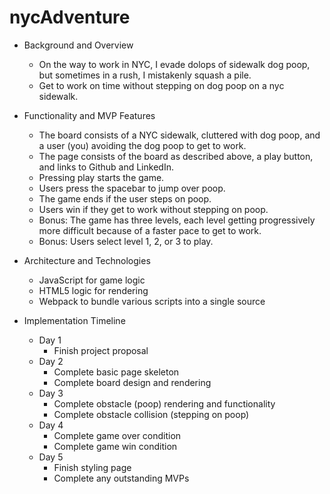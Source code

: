 # nycAdventure
* Background and Overview
    * On the way to work in NYC, I evade dolops of sidewalk dog poop, but sometimes in a rush, I mistakenly squash a pile. 
    * Get to work on time without stepping on dog poop on a nyc sidewalk.
* Functionality and MVP Features
    * The board consists of a NYC sidewalk, cluttered with dog poop, and a user (you) avoiding the dog poop to get to work.
    * The page consists of the board as described above, a play button, and links to Github and LinkedIn.
    * Pressing play starts the game.
    * Users press the spacebar to jump over poop.
    * The game ends if the user steps on poop.
    * Users win if they get to work without stepping on poop.
    * Bonus:  The game has three levels, each level getting progressively more difficult because of a faster pace to get to work.
    * Bonus:  Users select level 1, 2, or 3 to play.

* Architecture and Technologies
    * JavaScript for game logic
    * HTML5 logic for rendering
    * Webpack to bundle various scripts into a single source
      
*   Implementation Timeline
    * Day 1
        * Finish project proposal
    * Day 2
        * Complete basic page skeleton
        * Complete board design and rendering
    * Day 3
        * Complete obstacle (poop) rendering and functionality
        * Complete obstacle collision (stepping on poop)
    * Day 4
        * Complete game over condition
        * Complete game win condition
    * Day 5
        * Finish styling page
        * Complete any outstanding MVPs